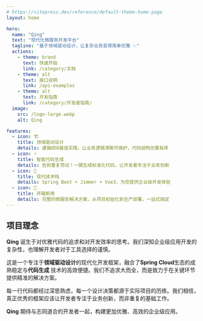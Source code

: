 ```yaml
---
# https://vitepress.dev/reference/default-theme-home-page
layout: home

hero:
  name: "Qing"
  text: "现代化微服务开发平台"
  tagline: "基于领域驱动设计，让复杂业务变得简单优雅 ✨"
  actions:
    - theme: brand
      text: 快速开始
      link: /category/文档
    - theme: alt
      text: 接口说明
      link: /api-examples
    - theme: alt
      text: 开发指南
      link: /category/开发者指南/
  image:
    src: /logo-large.webp
    alt: Qing

features:
  - icon: 🏗️
    title: 领域驱动设计
    details: 遵循DDD最佳实践，让业务逻辑清晰可维护，代码结构优雅有序
  - icon: ⚡
    title: 智能代码生成
    details: 告别重复劳动！一键生成标准化代码，让开发者专注于业务创新
  - icon: 🚀
    title: 现代技术栈
    details: Spring Boot + Jimmer + Vue3，为您提供企业级开发体验
  - icon: 🔧
    title: 开箱即用
    details: 完整的微服务解决方案，从项目初始化到生产部署，一站式搞定
---
```


<style>
:root {
  --vp-home-hero-name-color: transparent;
  --vp-home-hero-name-background: -webkit-linear-gradient(120deg, #bd34fe 30%, #41d1ff);

  --vp-home-hero-image-background-image: linear-gradient(-45deg, #bd34fe 50%, #47caff 50%);
  --vp-home-hero-image-filter: blur(44px);


  --vp-home-hero-tagline-color: transparent;
  --vp-home-hero-tagline-background: -webkit-linear-gradient(120deg, #bd34fe 30%, #41d1ff);

  --vp-home-hero-tagline-background-image: linear-gradient(-45deg, #bd34fe 50%, #47caff 50%);
  --vp-home-hero-tagline-filter: blur(44px);
}

@media (min-width: 640px) {
  :root {
    --vp-home-hero-image-filter: blur(56px);
  }
}

@media (min-width: 960px) {
  :root {
    --vp-home-hero-image-filter: blur(68px);
  }
}
</style>

## 项目理念

**Qing** 诞生于对优雅代码的追求和对开发效率的思考。我们深知企业级应用开发的复杂性，也理解开发者对于工具选择的谨慎。

这是一个专注于**领域驱动设计**的现代化开发框架，融合了**Spring Cloud**生态的成熟稳定与**代码生成**
技术的高效便捷。我们不追求大而全，而是致力于在关键环节提供精准的解决方案。

每一行代码都经过深思熟虑，每一个设计决策都源于实际项目的历练。我们相信，真正优秀的框架应该让开发者专注于业务创新，而非重复的基础工作。

**Qing** 期待与志同道合的开发者一起，构建更加优雅、高效的企业级应用。
